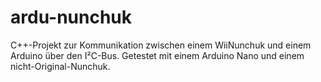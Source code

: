 # ardu-nunchuk
C++-Projekt zur Kommunikation zwischen einem WiiNunchuk und einem Arduino über den I²C-Bus.
Getestet mit einem Arduino Nano und einem nicht-Original-Nunchuk.
